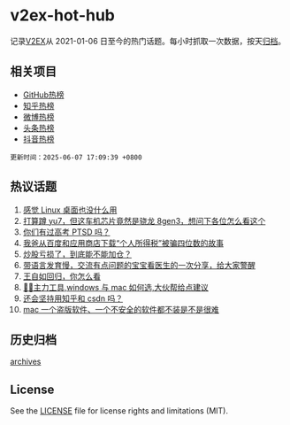 # v2ex-hot-hub

 记录[V2EX](https://www.v2ex.com/)从 2021-01-06 日至今的热门话题。每小时抓取一次数据，按天[归档](archives)。
 
 ## 相关项目

- [GitHub热榜](https://github.com/snaildev/github-hot-hub)
- [知乎热榜](https://github.com/snaildev/zhihu-hot-hub)
- [微博热榜](https://github.com/snaildev/weibo-hot-hub)
- [头条热榜](https://github.com/snaildev/toutiao-hot-hub)
- [抖音热榜](https://github.com/snaildev/douyin-hot-hub)


 `更新时间：2025-06-07 17:09:39 +0800`

## 热议话题

1. [感觉 Linux 桌面也没什么用](https://www.v2ex.com/t/1136923)
1. [打算蹲 yu7，但这车机芯片竟然是骁龙 8gen3，想问下各位怎么看这个](https://www.v2ex.com/t/1136990)
1. [你们有过高考 PTSD 吗？](https://www.v2ex.com/t/1136984)
1. [我爸从百度和应用商店下载“个人所得税”被骗四位数的故事](https://www.v2ex.com/t/1136968)
1. [炒股亏损了，到底能不能加仓？](https://www.v2ex.com/t/1136982)
1. [带语言发育慢，交流有点问题的宝宝看医生的一次分享，给大家警醒](https://www.v2ex.com/t/1136995)
1. [王自如回归，你怎么看](https://www.v2ex.com/t/1136959)
1. [🚴‍🚴‍‍主力工具,windows 与 mac 如何选,大伙帮给点建议](https://www.v2ex.com/t/1136975)
1. [还会坚持用知乎和 csdn 吗？](https://www.v2ex.com/t/1136976)
1. [mac 一个盗版软件、一个不安全的软件都不装是不是很难](https://www.v2ex.com/t/1136979)

## 历史归档

[archives](archives)

## License

See the [LICENSE](LICENSE) file for license rights and limitations (MIT).
